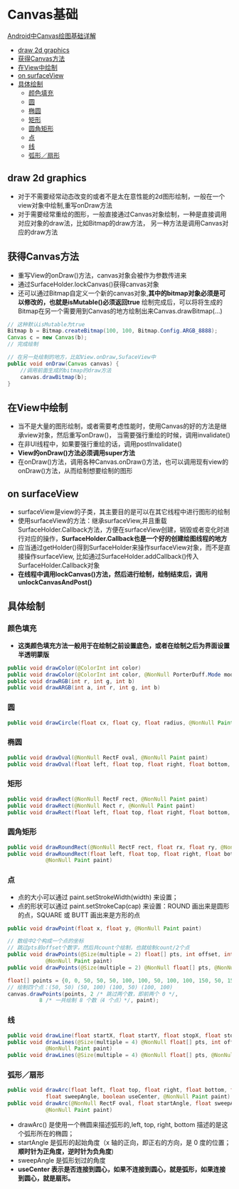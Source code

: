 # Canvas基础

[Android中Canvas绘图基础详解](http://blog.csdn.net/iispring/article/details/49770651)

- [draw 2d graphics](#draw-2d-graphics)
- [获得Canvas方法](#获得canvas方法)
- [在View中绘制](#在view中绘制)
- [on surfaceView](#on-surfaceview)
- [具体绘制](#具体绘制)
    - [颜色填充](#颜色填充)
    - [圆](#圆)
    - [椭圆](#椭圆)
    - [矩形](#矩形)
    - [圆角矩形](#圆角矩形)
    - [点](#点)
    - [线](#线)
    - [弧形／扇形](#弧形／扇形)

## draw 2d graphics

- 对于不需要经常动态改变的或者不是太在意性能的2d图形绘制，一般在一个view对象中绘制,重写onDraw方法
- 对于需要经常重绘的图形，一般直接通过Canvas对象绘制，一种是直接调用对应对象的draw法，比如Bitmap的draw方法，
 另一种方法是调用Canvas对应的draw方法

## 获得Canvas方法

- 重写View的onDraw()方法，canvas对象会被作为参数传进来
- 通过SurfaceHolder.lockCanvas()获得canvas对象
- 还可以通过Bitmap自定义一个新的canvas对象,**其中的bitmap对象必须是可以修改的，也就是isMutable()必须返回true**
 绘制完成后，可以将将生成的Bitmap在另一个需要用到Canvas的地方绘制出来Canvas.drawBitmap(...)

```java
// 这种默认isMutable为true
Bitmap b = Bitmap.createBitmap(100, 100, Bitmap.Config.ARGB_8888);
Canvas c = new Canvas(b);
// 完成绘制

// 在另一处绘制的地方，比如View.onDraw,SufaceView中
public void onDraw(Canvas canvas) {
    //调用前面生成的bitmap的draw方法
    canvas.drawBitmap(b);
}
```

## 在View中绘制

- 当不是大量的图形绘制，或者需要考虑性能时，使用Canvas的好的方法是继承view对象，然后重写onDraw()，
 当需要强行重绘的时候，调用invalidate()
- 在非UI线程中，如果要强行重绘的话，调用postInvalidate()
- **View的onDraw()方法必须调用super方法**
- 在onDraw()方法，调用各种Canvas.onDraw()方法，也可以调用现有view的onDraw()方法，从而绘制想要绘制的图形

## on surfaceView

- surfaceView是view的子类，其主要目的是可以在其它线程中进行图形的绘制
- 使用surfaceView的方法：继承surfaceView,并且重载SurfaceHolder.Callback方法，方便在surfaceView创建，销毁或者变化时进行对应的操作，**SurfaceHolder.Callback也是一个好的创建绘图线程的地方**
- 应当通过getHolder()得到SurfaceHolder来操作surfaceView对象，而不是直接操作surfaceView,
 比如通过SurfaceHolder.addCallback()传入SurfaceHolder.Callback对象
- **在线程中调用lockCanvas()方法，然后进行绘制，绘制结束后，调用unlockCanvasAndPost()**

## 具体绘制

### 颜色填充

- **这类颜色填充方法一般用于在绘制之前设置底色，或者在绘制之后为界面设置半透明蒙版**

```java
public void drawColor(@ColorInt int color)
public void drawColor(@ColorInt int color, @NonNull PorterDuff.Mode mode)
public void drawRGB(int r, int g, int b)
public void drawARGB(int a, int r, int g, int b)
```

### 圆

```java
public void drawCircle(float cx, float cy, float radius, @NonNull Paint paint)
```

### 椭圆

```java
public void drawOval(@NonNull RectF oval, @NonNull Paint paint)
public void drawOval(float left, float top, float right, float bottom, @NonNull Paint paint)
```

### 矩形

```java
public void drawRect(@NonNull RectF rect, @NonNull Paint paint)
public void drawRect(@NonNull Rect r, @NonNull Paint paint)
public void drawRect(float left, float top, float right, float bottom, @NonNull Paint paint)
```

### 圆角矩形

```java
public void drawRoundRect(@NonNull RectF rect, float rx, float ry, @NonNull Paint paint)
public void drawRoundRect(float left, float top, float right, float bottom, float rx, float ry,
            @NonNull Paint paint)
```

### 点

- 点的大小可以通过 paint.setStrokeWidth(width) 来设置；
- 点的形状可以通过  paint.setStrokeCap(cap) 来设置：ROUND 画出来是圆形的点，SQUARE 或 BUTT 画出来是方形的点

```java
public void drawPoint(float x, float y, @NonNull Paint paint)

// 数组中2个构成一个点的坐标
// 跳过pts前offset个数字，然后共count个绘制，也就绘制count/2个点
public void drawPoints(@Size(multiple = 2) float[] pts, int offset, int count,
            @NonNull Paint paint)
public void drawPoints(@Size(multiple = 2) @NonNull float[] pts, @NonNull Paint paint)
```

```java
float[] points = {0, 0, 50, 50, 50, 100, 100, 50, 100, 100, 150, 50, 150, 100};
// 绘制四个点：(50, 50) (50, 100) (100, 50) (100, 100)
canvas.drawPoints(points, 2 /* 跳过两个数，即前两个 0 */,
          8 /* 一共绘制 8 个数（4 个点）*/, paint);
```

### 线

```java
public void drawLine(float startX, float startY, float stopX, float stopY,@NonNull Paint paint)
public void drawLines(@Size(multiple = 4) @NonNull float[] pts, int offset, int count,
            @NonNull Paint paint)
public void drawLines(@Size(multiple = 4) @NonNull float[] pts, @NonNull Paint paint)
```

### 弧形／扇形

```java
public void drawArc(float left, float top, float right, float bottom, float startAngle,
            float sweepAngle, boolean useCenter, @NonNull Paint paint)
public void drawArc(@NonNull RectF oval, float startAngle, float sweepAngle, boolean useCenter,
            @NonNull Paint paint)
```

- drawArc() 是使用一个椭圆来描述弧形的,left, top, right, bottom 描述的是这个弧形所在的椭圆；
- startAngle 是弧形的起始角度（x 轴的正向，即正右的方向，是 0 度的位置；**顺时针为正角度，逆时针为负角度**)
- sweepAngle 是弧形划过的角度
- **useCenter 表示是否连接到圆心，如果不连接到圆心，就是弧形，如果连接到圆心，就是扇形。**
